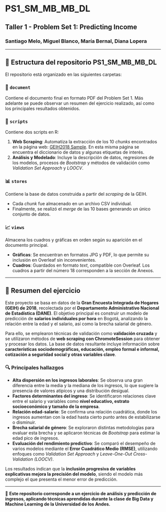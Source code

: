 # PS1_SM_MB_MB_DL
## Taller 1 - Problem Set 1: Predicting Income  

### Santiago Melo, Miguel Blanco, María Bernal, Diana Lopera  

---

## 📂 Estructura del repositorio PS1_SM_MB_MB_DL  

El repositorio está organizado en las siguientes carpetas:  

### 📄 `document`  
Contiene el documento final en formato PDF del Problem Set 1. Más adelante se puede observar un resumen del ejercicio realizado, así como los principales resultados obtenidos.  

### 📜 `scripts`  
Contiene dos scripts en R:  
1. **Web Scraping**: Automatiza la extracción de los 10 *chunks* encontrados en la página web: [GEIH2018 Sample](https://ignaciomsarmiento.github.io/GEIH2018_sample/). En esta misma página se encuentra el diccionario de datos y algunas etiquetas de interés.  
2. **Análisis y Modelado**: Incluye la descripción de datos, regresiones de los modelos, procesos de *Bootstrap* y métodos de validación como *Validation Set Approach* y *LOOCV*.  

### 📊 `stores`  
Contiene la base de datos construida a partir del *scraping* de la GEIH.  
- Cada *chunk* fue almacenado en un archivo CSV individual.  
- Finalmente, se realizó el *merge* de las 10 bases generando un único conjunto de datos.  

### 📈 `views`  
Almacena los cuadros y gráficas en orden según su aparición en el documento principal.  

- **Gráficas**: Se encuentran en formatos JPG y PDF, lo que permite su inclusión en Overleaf sin inconvenientes.  
- **Cuadros**: Guardados en formato *text*, compatible con Overleaf. Los cuadros a partir del número 18 corresponden a la sección de Anexos.  

---

## 📌 Resumen del ejercicio  

Este proyecto se basa en datos de la **Gran Encuesta Integrada de Hogares (GEIH) de 2018**, recolectada por el **Departamento Administrativo Nacional de Estadística (DANE)**. El objetivo principal es construir un modelo de predicción de **salarios individuales por hora** en Bogotá, analizando la relación entre la edad y el salario, así como la brecha salarial de género.  

Para ello, se emplearon técnicas de validación como **validación cruzada** y se utilizaron métodos de **web scraping con ChromoteSession** para obtener y procesar los datos. La base de datos resultante incluye información sobre **características sociodemográficas, educación, empleo formal e informal, cotización a seguridad social y otras variables clave**.  

### 🔍 Principales hallazgos  

- **Alta dispersión en los ingresos laborales**: Se observa una gran diferencia entre la media y la mediana de los ingresos, lo que sugiere la presencia de valores atípicos y una distribución desigual.  
- **Factores determinantes del ingreso**: Se identificaron relaciones clave entre el salario y variables como **nivel educativo, estrato socioeconómico y tamaño de la empresa**.  
- **Relación edad-salario**: Se confirma una relación cuadrática, donde los ingresos aumentan con la edad hasta cierto punto antes de estabilizarse o disminuir.  
- **Brecha salarial de género**: Se exploraron distintas metodologías para evaluar esta brecha y se aplicaron técnicas de *Bootstrap* para estimar la edad pico de ingresos.  
- **Evaluación del rendimiento predictivo**: Se comparó el desempeño de varios modelos mediante el **Error Cuadrático Medio (RMSE)**, utilizando enfoques como *Validation Set Approach* y *Leave-One-Out Cross-Validation (LOOCV)*.  

Los resultados indican que la **inclusión progresiva de variables explicativas mejora la precisión del modelo**, siendo el modelo más complejo el que presenta el menor error de predicción.  

---

📌 **Este repositorio corresponde a un ejercicio de análisis y predicción de ingresos, aplicando técnicas aprendidas durante la clase de Big Data y Machine Learning de la Universidad de los Andes.**  




